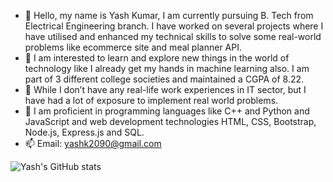 - 👋 Hello, my name is Yash Kumar, I am currently pursuing B. Tech from Electrical Engineering branch. I have worked on several projects where I have utilised and enhanced my technical skills to solve some real-world problems like ecommerce site and meal planner API. 
- 👀 I am interested to learn and explore new things in the world of technology like I already get my hands in machine learning also. I am part of 3 different college societies and maintained a CGPA of 8.22.
- 🌱 While I don’t have any real-life work experiences in IT sector, but I have had a lot of exposure to implement real world problems. 
- 💞️ I am proficient in programming languages  like C++ and Python and JavaScript and web development technologies  HTML, CSS, Bootstrap, Node.js, Express.js and SQL.
- 📫 Email: yashk2090@gmail.com

![Yash's GitHub stats](https://github-readme-stats.vercel.app/api?username=darkblade2090&theme=algolia&show_icons=true)

<!---
darkblade2090/darkblade2090 is a ✨ special ✨ repository because its `README.md` (this file) appears on your GitHub profile.
You can click the Preview link to take a look at your changes.
--->
